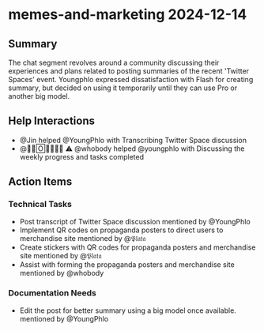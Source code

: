 # memes-and-marketing 2024-12-14

## Summary
The chat segment revolves around a community discussing their experiences and plans related to posting summaries of the recent 'Twitter Spaces' event. Youngphlo expressed dissatisfaction with Flash for creating summary, but decided on using it temporarily until they can use Pro or another big model.

## Help Interactions
- @Jin helped @YoungPhlo with Transcribing Twitter Space discussion
- @𝔓𰬀🄾𝕡𝖇𝗂𝘁 ⚠️ @whobody helped @youngphlo with Discussing the weekly progress and tasks completed

## Action Items

### Technical Tasks
- Post transcript of Twitter Space discussion mentioned by @YoungPhlo
- Implement QR codes on propaganda posters to direct users to merchandise site mentioned by @𝔓𝔩𝔞𝔱𝔞
- Create stickers with QR codes for propaganda posters and merchandise site mentioned by @𝔓𝔩𝔞𝔱𝔞
- Assist with forming the propaganda posters and merchandise site mentioned by @whobody

### Documentation Needs
- Edit the post for better summary using a big model once available. mentioned by @YoungPhlo